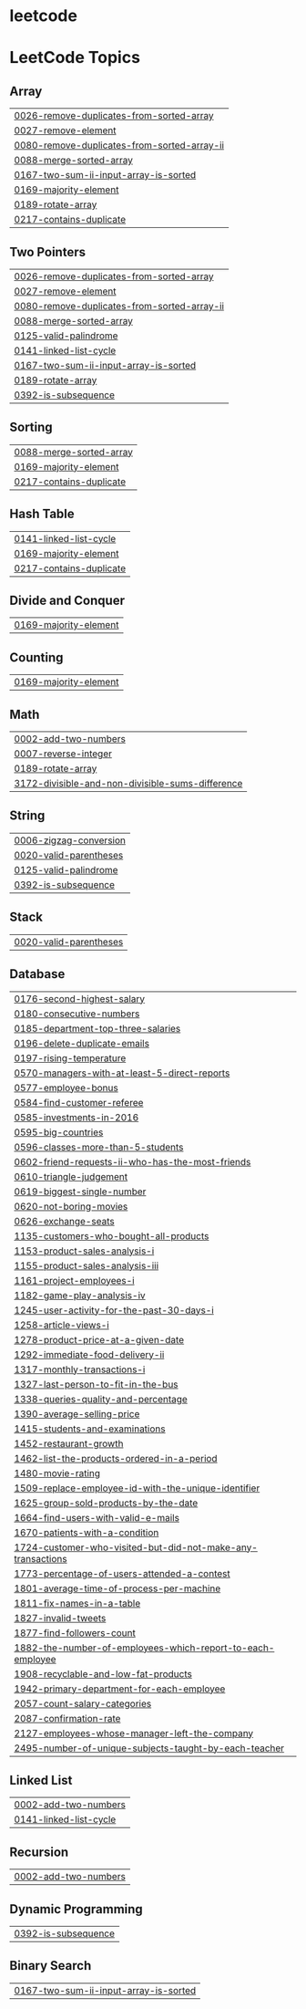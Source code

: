 # leetcode
<!---LeetCode Topics Start-->
# LeetCode Topics
## Array
|  |
| ------- |
| [0026-remove-duplicates-from-sorted-array](https://github.com/yazansedih/leetcode/tree/master/0026-remove-duplicates-from-sorted-array) |
| [0027-remove-element](https://github.com/yazansedih/leetcode/tree/master/0027-remove-element) |
| [0080-remove-duplicates-from-sorted-array-ii](https://github.com/yazansedih/leetcode/tree/master/0080-remove-duplicates-from-sorted-array-ii) |
| [0088-merge-sorted-array](https://github.com/yazansedih/leetcode/tree/master/0088-merge-sorted-array) |
| [0167-two-sum-ii-input-array-is-sorted](https://github.com/yazansedih/leetcode/tree/master/0167-two-sum-ii-input-array-is-sorted) |
| [0169-majority-element](https://github.com/yazansedih/leetcode/tree/master/0169-majority-element) |
| [0189-rotate-array](https://github.com/yazansedih/leetcode/tree/master/0189-rotate-array) |
| [0217-contains-duplicate](https://github.com/yazansedih/leetcode/tree/master/0217-contains-duplicate) |
## Two Pointers
|  |
| ------- |
| [0026-remove-duplicates-from-sorted-array](https://github.com/yazansedih/leetcode/tree/master/0026-remove-duplicates-from-sorted-array) |
| [0027-remove-element](https://github.com/yazansedih/leetcode/tree/master/0027-remove-element) |
| [0080-remove-duplicates-from-sorted-array-ii](https://github.com/yazansedih/leetcode/tree/master/0080-remove-duplicates-from-sorted-array-ii) |
| [0088-merge-sorted-array](https://github.com/yazansedih/leetcode/tree/master/0088-merge-sorted-array) |
| [0125-valid-palindrome](https://github.com/yazansedih/leetcode/tree/master/0125-valid-palindrome) |
| [0141-linked-list-cycle](https://github.com/yazansedih/leetcode/tree/master/0141-linked-list-cycle) |
| [0167-two-sum-ii-input-array-is-sorted](https://github.com/yazansedih/leetcode/tree/master/0167-two-sum-ii-input-array-is-sorted) |
| [0189-rotate-array](https://github.com/yazansedih/leetcode/tree/master/0189-rotate-array) |
| [0392-is-subsequence](https://github.com/yazansedih/leetcode/tree/master/0392-is-subsequence) |
## Sorting
|  |
| ------- |
| [0088-merge-sorted-array](https://github.com/yazansedih/leetcode/tree/master/0088-merge-sorted-array) |
| [0169-majority-element](https://github.com/yazansedih/leetcode/tree/master/0169-majority-element) |
| [0217-contains-duplicate](https://github.com/yazansedih/leetcode/tree/master/0217-contains-duplicate) |
## Hash Table
|  |
| ------- |
| [0141-linked-list-cycle](https://github.com/yazansedih/leetcode/tree/master/0141-linked-list-cycle) |
| [0169-majority-element](https://github.com/yazansedih/leetcode/tree/master/0169-majority-element) |
| [0217-contains-duplicate](https://github.com/yazansedih/leetcode/tree/master/0217-contains-duplicate) |
## Divide and Conquer
|  |
| ------- |
| [0169-majority-element](https://github.com/yazansedih/leetcode/tree/master/0169-majority-element) |
## Counting
|  |
| ------- |
| [0169-majority-element](https://github.com/yazansedih/leetcode/tree/master/0169-majority-element) |
## Math
|  |
| ------- |
| [0002-add-two-numbers](https://github.com/yazansedih/leetcode/tree/master/0002-add-two-numbers) |
| [0007-reverse-integer](https://github.com/yazansedih/leetcode/tree/master/0007-reverse-integer) |
| [0189-rotate-array](https://github.com/yazansedih/leetcode/tree/master/0189-rotate-array) |
| [3172-divisible-and-non-divisible-sums-difference](https://github.com/yazansedih/leetcode/tree/master/3172-divisible-and-non-divisible-sums-difference) |
## String
|  |
| ------- |
| [0006-zigzag-conversion](https://github.com/yazansedih/leetcode/tree/master/0006-zigzag-conversion) |
| [0020-valid-parentheses](https://github.com/yazansedih/leetcode/tree/master/0020-valid-parentheses) |
| [0125-valid-palindrome](https://github.com/yazansedih/leetcode/tree/master/0125-valid-palindrome) |
| [0392-is-subsequence](https://github.com/yazansedih/leetcode/tree/master/0392-is-subsequence) |
## Stack
|  |
| ------- |
| [0020-valid-parentheses](https://github.com/yazansedih/leetcode/tree/master/0020-valid-parentheses) |
## Database
|  |
| ------- |
| [0176-second-highest-salary](https://github.com/yazansedih/leetcode/tree/master/0176-second-highest-salary) |
| [0180-consecutive-numbers](https://github.com/yazansedih/leetcode/tree/master/0180-consecutive-numbers) |
| [0185-department-top-three-salaries](https://github.com/yazansedih/leetcode/tree/master/0185-department-top-three-salaries) |
| [0196-delete-duplicate-emails](https://github.com/yazansedih/leetcode/tree/master/0196-delete-duplicate-emails) |
| [0197-rising-temperature](https://github.com/yazansedih/leetcode/tree/master/0197-rising-temperature) |
| [0570-managers-with-at-least-5-direct-reports](https://github.com/yazansedih/leetcode/tree/master/0570-managers-with-at-least-5-direct-reports) |
| [0577-employee-bonus](https://github.com/yazansedih/leetcode/tree/master/0577-employee-bonus) |
| [0584-find-customer-referee](https://github.com/yazansedih/leetcode/tree/master/0584-find-customer-referee) |
| [0585-investments-in-2016](https://github.com/yazansedih/leetcode/tree/master/0585-investments-in-2016) |
| [0595-big-countries](https://github.com/yazansedih/leetcode/tree/master/0595-big-countries) |
| [0596-classes-more-than-5-students](https://github.com/yazansedih/leetcode/tree/master/0596-classes-more-than-5-students) |
| [0602-friend-requests-ii-who-has-the-most-friends](https://github.com/yazansedih/leetcode/tree/master/0602-friend-requests-ii-who-has-the-most-friends) |
| [0610-triangle-judgement](https://github.com/yazansedih/leetcode/tree/master/0610-triangle-judgement) |
| [0619-biggest-single-number](https://github.com/yazansedih/leetcode/tree/master/0619-biggest-single-number) |
| [0620-not-boring-movies](https://github.com/yazansedih/leetcode/tree/master/0620-not-boring-movies) |
| [0626-exchange-seats](https://github.com/yazansedih/leetcode/tree/master/0626-exchange-seats) |
| [1135-customers-who-bought-all-products](https://github.com/yazansedih/leetcode/tree/master/1135-customers-who-bought-all-products) |
| [1153-product-sales-analysis-i](https://github.com/yazansedih/leetcode/tree/master/1153-product-sales-analysis-i) |
| [1155-product-sales-analysis-iii](https://github.com/yazansedih/leetcode/tree/master/1155-product-sales-analysis-iii) |
| [1161-project-employees-i](https://github.com/yazansedih/leetcode/tree/master/1161-project-employees-i) |
| [1182-game-play-analysis-iv](https://github.com/yazansedih/leetcode/tree/master/1182-game-play-analysis-iv) |
| [1245-user-activity-for-the-past-30-days-i](https://github.com/yazansedih/leetcode/tree/master/1245-user-activity-for-the-past-30-days-i) |
| [1258-article-views-i](https://github.com/yazansedih/leetcode/tree/master/1258-article-views-i) |
| [1278-product-price-at-a-given-date](https://github.com/yazansedih/leetcode/tree/master/1278-product-price-at-a-given-date) |
| [1292-immediate-food-delivery-ii](https://github.com/yazansedih/leetcode/tree/master/1292-immediate-food-delivery-ii) |
| [1317-monthly-transactions-i](https://github.com/yazansedih/leetcode/tree/master/1317-monthly-transactions-i) |
| [1327-last-person-to-fit-in-the-bus](https://github.com/yazansedih/leetcode/tree/master/1327-last-person-to-fit-in-the-bus) |
| [1338-queries-quality-and-percentage](https://github.com/yazansedih/leetcode/tree/master/1338-queries-quality-and-percentage) |
| [1390-average-selling-price](https://github.com/yazansedih/leetcode/tree/master/1390-average-selling-price) |
| [1415-students-and-examinations](https://github.com/yazansedih/leetcode/tree/master/1415-students-and-examinations) |
| [1452-restaurant-growth](https://github.com/yazansedih/leetcode/tree/master/1452-restaurant-growth) |
| [1462-list-the-products-ordered-in-a-period](https://github.com/yazansedih/leetcode/tree/master/1462-list-the-products-ordered-in-a-period) |
| [1480-movie-rating](https://github.com/yazansedih/leetcode/tree/master/1480-movie-rating) |
| [1509-replace-employee-id-with-the-unique-identifier](https://github.com/yazansedih/leetcode/tree/master/1509-replace-employee-id-with-the-unique-identifier) |
| [1625-group-sold-products-by-the-date](https://github.com/yazansedih/leetcode/tree/master/1625-group-sold-products-by-the-date) |
| [1664-find-users-with-valid-e-mails](https://github.com/yazansedih/leetcode/tree/master/1664-find-users-with-valid-e-mails) |
| [1670-patients-with-a-condition](https://github.com/yazansedih/leetcode/tree/master/1670-patients-with-a-condition) |
| [1724-customer-who-visited-but-did-not-make-any-transactions](https://github.com/yazansedih/leetcode/tree/master/1724-customer-who-visited-but-did-not-make-any-transactions) |
| [1773-percentage-of-users-attended-a-contest](https://github.com/yazansedih/leetcode/tree/master/1773-percentage-of-users-attended-a-contest) |
| [1801-average-time-of-process-per-machine](https://github.com/yazansedih/leetcode/tree/master/1801-average-time-of-process-per-machine) |
| [1811-fix-names-in-a-table](https://github.com/yazansedih/leetcode/tree/master/1811-fix-names-in-a-table) |
| [1827-invalid-tweets](https://github.com/yazansedih/leetcode/tree/master/1827-invalid-tweets) |
| [1877-find-followers-count](https://github.com/yazansedih/leetcode/tree/master/1877-find-followers-count) |
| [1882-the-number-of-employees-which-report-to-each-employee](https://github.com/yazansedih/leetcode/tree/master/1882-the-number-of-employees-which-report-to-each-employee) |
| [1908-recyclable-and-low-fat-products](https://github.com/yazansedih/leetcode/tree/master/1908-recyclable-and-low-fat-products) |
| [1942-primary-department-for-each-employee](https://github.com/yazansedih/leetcode/tree/master/1942-primary-department-for-each-employee) |
| [2057-count-salary-categories](https://github.com/yazansedih/leetcode/tree/master/2057-count-salary-categories) |
| [2087-confirmation-rate](https://github.com/yazansedih/leetcode/tree/master/2087-confirmation-rate) |
| [2127-employees-whose-manager-left-the-company](https://github.com/yazansedih/leetcode/tree/master/2127-employees-whose-manager-left-the-company) |
| [2495-number-of-unique-subjects-taught-by-each-teacher](https://github.com/yazansedih/leetcode/tree/master/2495-number-of-unique-subjects-taught-by-each-teacher) |
## Linked List
|  |
| ------- |
| [0002-add-two-numbers](https://github.com/yazansedih/leetcode/tree/master/0002-add-two-numbers) |
| [0141-linked-list-cycle](https://github.com/yazansedih/leetcode/tree/master/0141-linked-list-cycle) |
## Recursion
|  |
| ------- |
| [0002-add-two-numbers](https://github.com/yazansedih/leetcode/tree/master/0002-add-two-numbers) |
## Dynamic Programming
|  |
| ------- |
| [0392-is-subsequence](https://github.com/yazansedih/leetcode/tree/master/0392-is-subsequence) |
## Binary Search
|  |
| ------- |
| [0167-two-sum-ii-input-array-is-sorted](https://github.com/yazansedih/leetcode/tree/master/0167-two-sum-ii-input-array-is-sorted) |
<!---LeetCode Topics End-->